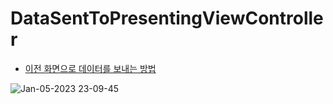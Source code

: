 # DataSentToPresentingViewController

- [이전 화면으로 데이터를 보내는 방법](https://eunjoochoi.github.io/ios-problems/how-to-send-data-parent-view-controller)

![Jan-05-2023 23-09-45](https://user-images.githubusercontent.com/22000470/210799495-985ce3fc-73c4-4eca-9848-57e53741389d.gif)
